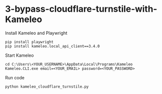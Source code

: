 # 3-bypass-cloudflare-turnstile-with-Kameleo

Install Kameleo and Playwright
```commandline
pip install playwright
pip install kameleo.local_api_client==3.4.0
```

Start Kameleo
```commandline
cd C:\Users\<YOUR_USERNAME>\AppData\Local\Programs\Kameleo
Kameleo.CLI.exe email=<YOUR_EMAIL> password=<YOUR_PASSWORD>
```

Run code
```commandline
python kameleo_cloudflare_turnstile.py
```